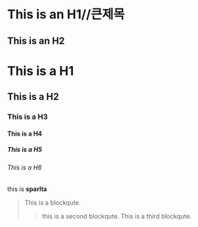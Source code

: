 This is an H1//큰제목
=============

This is an H2
-------------

# This is a H1
## This is a H2
### This is a H3
#### This is a H4
##### This is a H5
###### This is a H6

this is **sparlta**

> This is a blockqute.
>>this is a second blockqute.
> This is a third blockqute.
